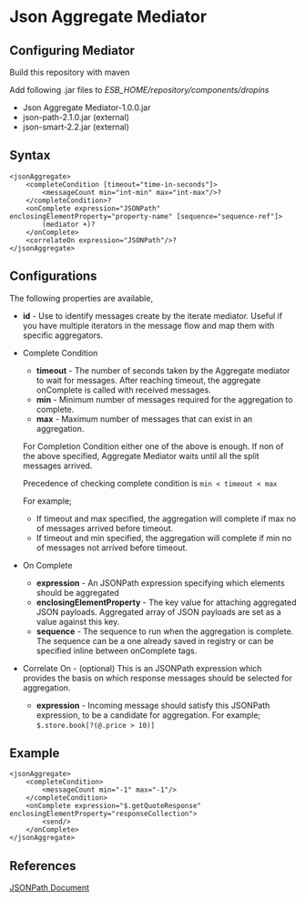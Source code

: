 # Json Aggregate Mediator

## Configuring Mediator
Build this repository with maven

Add following .jar files to *ESB_HOME/repository/components/dropins*

* Json Aggregate Mediator-1.0.0.jar
* json-path-2.1.0.jar (external)
* json-smart-2.2.jar (external)

## Syntax
```
<jsonAggregate>    
    <completeCondition [timeout="time-in-seconds"]>
        <messageCount min="int-min" max="int-max"/>?
    </completeCondition>?
    <onComplete expression="JSONPath" enclosingElementProperty="property-name" [sequence="sequence-ref"]>
        (mediator +)?
    </onComplete>
    <correlateOn expression="JSONPath"/>?
</jsonAggregate>
```

## Configurations
The following properties are available,

* **id** - Use to identify messages create by the iterate mediator. Useful if you have multiple iterators in the message flow and map them with specific aggregators.

* Complete Condition
    * **timeout** - The number of seconds taken by the Aggregate mediator to wait for messages. After reaching timeout, the aggregate onComplete is called with received messages.
    * **min** - Minimum number of messages required for the aggregation to complete. 
    * **max** - Maximum number of messages that can exist in an aggregation.

    For Completion Condition either one of the above is enough. If non of the above specified, Aggregate Mediator waits until all the split messages arrived.
    
    Precedence of checking complete condition is `min < timeout < max`
    
    For example; 
    * If timeout and max specified, the aggregation will complete if max no of messages arrived before timeout.
    * If timeout and min specified, the aggregation will complete if min no of messages not arrived before timeout.

* On Complete
    * **expression** - An JSONPath expression specifying which elements should be aggregated
    * **enclosingElementProperty** - The key value for attaching aggregated JSON payloads. Aggregated array of JSON payloads are set as a value against this key.
    * **sequence** - The sequence to run when the aggregation is complete. The sequence can be a one already saved in registry or can be specified inline between onComplete tags.

* Correlate On - (optional) This is an JSONPath expression which provides the basis on which response messages should be selected for aggregation.
    * **expression** - Incoming message should satisfy this JSONPath expression, to be a candidate for aggregation. For example; `$.store.book[?(@.price > 10)]`

## Example

```
<jsonAggregate>
    <completeCondition>
        <messageCount min="-1" max="-1"/>
    </completeCondition>
    <onComplete expression="$.getQuoteResponse" enclosingElementProperty="responseCollection">
        <send/>
    </onComplete>
</jsonAggregate>
```

## References

[JSONPath Document](https://github.com/jayway/JsonPath/blob/json-path-2.1.0/README.md)

